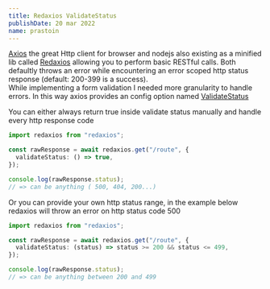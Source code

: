 ```yaml
---
title: Redaxios ValidateStatus
publishDate: 20 mar 2022
name: prastoin
---
```


[Axios](https://github.com/axios/axios) the great Http client for browser and nodejs also existing as a minified lib called [Redaxios](https://github.com/developit/redaxios) allowing you to perform basic RESTful calls. Both defaultly throws an error while encountering an error scoped http status response (default: 200-399 is a success).<br/>
While implementing a form validation I needed more granularity to handle errors. In this way axios provides an config option named [ValidateStatus](https://axios-http.com/docs/req_config)

You can either always return true inside validate status manually and handle every http response code

```ts
import redaxios from "redaxios";

const rawResponse = await redaxios.get("/route", {
  validateStatus: () => true,
});

console.log(rawResponse.status);
// => can be anything ( 500, 404, 200...)
```

Or you can provide your own http status range, in the example below redaxios will throw an error on http status code 500

```ts
import redaxios from "redaxios";

const rawResponse = await redaxios.get("/route", {
  validateStatus: (status) => status >= 200 && status <= 499,
});

console.log(rawResponse.status);
// => can be anything between 200 and 499
```
